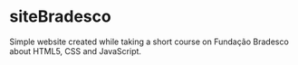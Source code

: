 # siteBradesco
Simple website created while taking a short course on Fundação Bradesco about HTML5, CSS and JavaScript.
